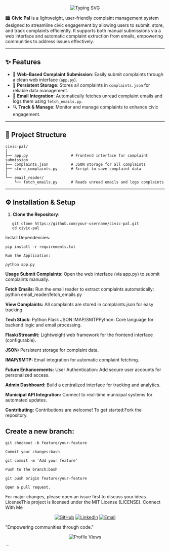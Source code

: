 <p align="center">
  <img src="https://readme-typing-svg.herokuapp.com?font=Fira+Code&size=28&pause=1000&color=41E0E8&center=true&vCenter=true&width=500&repeat=true&lines=Civic+Pal;+Complaint+Management+System&speed=80" alt="Typing SVG" />
</p>

🏙️ **Civic Pal** is a lightweight, user-friendly complaint management system designed to streamline civic engagement by allowing users to submit, store, and track complaints efficiently. It supports both manual submissions via a web interface and automatic complaint extraction from emails, empowering communities to address issues effectively.

---

## ✨ Features

- 📝 **Web-Based Complaint Submission**: Easily submit complaints through a clean web interface (`app.py`).  
- 📂 **Persistent Storage**: Stores all complaints in `complaints.json` for reliable data management.  
- 📧 **Email Integration**: Automatically fetches unread complaint emails and logs them using `fetch_emails.py`.  
- 🔍 **Track & Manage**: Monitor and manage complaints to enhance civic engagement.

---

## 📁 Project Structure
```
civic-pal/
│
├── app.py                   # Frontend interface for complaint submission
├── complaints.json          # JSON storage for all complaints
├── store_complaints.py      # Script to save complaint data
│
└── email_reader/
    └── fetch_emails.py      # Reads unread emails and logs complaints
```
---

## ⚙️ Installation & Setup

1. **Clone the Repository**:
```
   git clone https://github.com/your-username/civic-pal.git
   cd civic-pal
```
Install Dependencies:
```
pip install -r requirements.txt

Run the Application:

python app.py
```

**Usage Submit Complaints:** Open the web interface (via app.py) to submit complaints manually. 

**Fetch Emails:** Run the email reader to extract complaints automatically:
python email_reader/fetch_emails.py

**View Complaints:** All complaints are stored in complaints.json for easy tracking.

**Tech Stack:** Python Flask JSON IMAP/SMTPPython: Core language for backend logic and email processing.  

**Flask/Streamlit:** Lightweight web framework for the frontend interface (configurable).  

**JSON:** Persistent storage for complaint data.  

**IMAP/SMTP:** Email integration for automatic complaint fetching.

**Future Enhancements:** User Authentication: Add secure user accounts for personalized access. 

**Admin Dashboard:** Build a centralized interface for tracking and analytics.  

**Municipal API Integration:** Connect to real-time municipal systems for automated updates.

**Contributing:** Contributions are welcome! To get started:Fork the repository.

## Create a new branch:
```
git checkout -b feature/your-feature

Commit your changes:bash

git commit -m 'Add your feature'

Push to the branch:bash

git push origin feature/your-feature

Open a pull request.
```
For major changes, please open an issue first to discuss your ideas. LicenseThis project is licensed under the MIT License (LICENSE). Connect With Me<p align="center">
  <a href="https://github.com/kamilsiu"><img src="https://img.shields.io/badge/-GitHub-181717?style=for-the-badge&logo=github" alt="GitHub"></a>
  <a href="https://www.linkedin.com/in/kamil-nissar-348145252/"><img src="https://img.shields.io/badge/-LinkedIn-0A66C2?style=for-the-badge&logo=linkedin" alt="LinkedIn"></a>
  <a href="mailto:kamilnissarzarga29@gmail.com"><img src="https://img.shields.io/badge/-Email-D14836?style=for-the-badge&logo=gmail" alt="Email"></a>
</p>

 "Empowering communities through code."
<p align="center">
  <img src="https://komarev.com/ghpvc/?username=your-username&color=blue" alt="Profile Views" />
</p>
```

```



